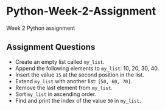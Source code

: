 # Python-Week-2-Assignment
Week 2 Python assignment

## Assignment Questions
- Create an empty list called `my_list`.
- Append the following elements to `my_list`: 10, 20, 30, 40.
- Insert the value `15` at the second position in the list.
- Extend `my_list` with another list: `[50, 60, 70]`.
- Remove the last element from `my_list`.
- Sort `my_list` in ascending order.
- Find and print the index of the value `30` in `my_list`.
